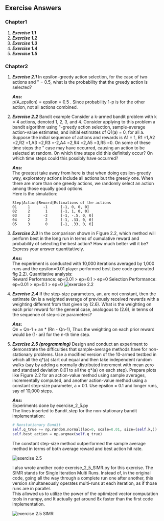 ## Exercise Answers

### Chapter1
1. ***Exercise 1.1***
1. ***Exercise 1.2***
1. ***Exercise 1.3***
1. ***Exercise 1.4***
1. ***Exercise 1.5***


### Chapter2
1. ***Exercise 2.1*** In epsilon-greedy action selection, for the case of two actions and " = 0.5, what is the probability that the greedy action is selected?  

    ***Ans:***  
    p(A_epsilon) = epsilon = 0.5 . Since probability 1-p is for the other action, not all actions combined.

1. ***Exercise 2.2*** Bandit example Consider a k-armed bandit problem with k = 4 actions, denoted 1, 2, 3, and 4.
Consider applying to this problem a bandit algorithm using "-greedy action selection, sample-average action-value estimates,
 and initial estimates of Q1(a) = 0, for all a. Suppose the initial sequence of actions and rewards is A1 = 1, R1 = 1,A2 =2,R2 =1,A3 =2,R3 =-2,A4 =2,R4 =2,A5 =3,R5 =0. On some of these time steps the " case may have occurred, causing an action to be selected at random. On which time steps did this definitely occur? On which time steps could this possibly have occurred?

    ***Ans:***  
    The greatest take away from here is that when doing epsilon-greedy way, exploratory actions include all actions but the greedy one.
    When there are more than one greedy actions, we randomly select an action among those equally good options.  
    Here is the simulation:
    ```  
    Step|Action|Reward|Estimations of the actions  
    01     1      -1      [-1, 0, 0, 0]
    02     2       1      [-1, 1, 0, 0]
    03     2      -2      [-1, -.5, 0, 0]
    04     2       2      [-1, .33, 0, 0]
    05     3       0      [-1, .33, 0, 0]
   ```
1. ***Exercise 2.3*** In the comparison shown in Figure 2.2, which method will perform best in the long run in terms of cumulative reward and probability of selecting the best action? How much better will it be? Express your answer quantitatively.

    ***Ans:***  
    The experiment is conducted with 10,000 iterations averaged by 1,000 runs and the epsilon=0.01 player performed best (see code generated fig 2.2).
    Quantitative analysis:  
    Reward Performance: ep=0.01 > ep=0.1 > ep=0
    Selection Performance: ep=0.01 > ep=0.1 > ep=0
    ![exercise 2.2](images/exercise_2_2.png)
    
1. ***Exercise 2.4*** If the step-size parameters, an, are not constant, then the estimate Qn is a weighted average of previously received rewards with a weighting different from that given by (2.6).
 What is the weighting on each prior reward for the general case, analogous to (2.6), in terms of the sequence of step-size parameters?
 
    ***Ans:***  
    Qn = Qn-1 + an * (Rn - Qn-1), Thus the weighting on each prior reward would be (1- an) for the n-th time step.
    
1. ***Exercise 2.5 (programming)***  Design and conduct an experiment to demonstrate the difficulties that sample-average methods have for non-stationary problems. 
Use a modified version of the 10-armed testbed in which all the q*(a) start out equal and then take independent random walks
 (say by adding a normally distributed increment with mean zero and standard deviation 0.01 to all the q*(a) on each step).
Prepare plots like Figure 2.2 for an action-value method using sample averages, incrementally computed, and another action-value method using a constant step-size parameter, a = 0.1. Use epsilon = 0.1 and longer runs, say of 10,000 steps.
    
    ***Ans:***  
    Experiments done by exercise_2_5.py  
    The lines inserted to Bandit.step for the non-stationary bandit implementation:  
    ```python  
    # Nonstationary Bandit    
    self.q_true += np.random.normal(loc=0, scale=0.01, size=(self.k,))
    self.best_action = np.argmax(self.q_true)
    ```   
    The constant step-size method outperformed the sample average method in terms of both average reward and best action hit rate.                                                                                                                                                                                                                                                                                                                                                                                                                                                                                                                                                                                                                                                                                                                                                                                                                    
    
    ![exercise 2.5](images/exercise_2_5.png)
    
    I also wrote another code exercise_2_5_SIMR.py for this exercise. 
    The SIMR stands for Single Iteration Multi Runs. 
    Instead of, in the original code, going all the way through a complete run one after another, 
    this version simultaneously operates multi-runs at each iteration, as if those runs are in parallel.  
    This allowed us to utilize the power of the optimized vector computation tools in numpy, and It actually
    get around 8x faster than the first code implementation.
    
    ![exercise 2.5 SIMR](images/exercise_2_5_SIMR.png)

    

